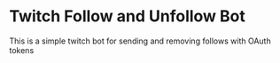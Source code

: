 # Twitch Follow and Unfollow Bot


This is a simple twitch bot for sending and removing follows with OAuth tokens
